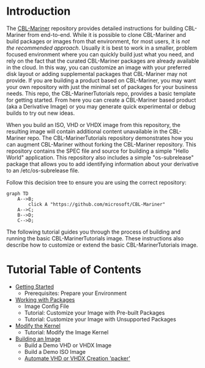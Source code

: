 
# Introduction

The [CBL-Mariner](https://github.com/microsoft/CBL-Mariner) repository provides detailed instructions for building CBL-Mariner from end-to-end.  While it is possible to clone CBL-Mariner and build packages or images from that environment, for most users, it is _not the recommended approach_.  Usually it is best to work in a smaller, problem focused environment where you can quickly build just what you need, and rely on the fact that the curated CBL-Mariner packages are already available in the cloud. In this way, you can customize an image with your preferred disk layout or adding supplemental packages that CBL-Mariner may not provide.  If you are building a product based on CBL-Mariner, you may want your own repository with just the minimal set of packages for your business needs.  This repo, the CBL-MarinerTutorials repo, provides a basic template for getting started.  From here you can create a CBL-Mariner based product (aka a Derivative Image) or you may generate quick experimental or debug builds to try out new ideas.

When you build an ISO, VHD or VHDX image from this repository,  the resulting image will contain additional content unavailable in the CBL-Mariner repo.  The CBL-MarinerTutorials repository demonstrates how you can augment CBL-Mariner without forking the CBL-Mariner repository.  This repository contains the SPEC file and source for building a simple "Hello World" application.  This repository also includes a simple "os-subrelease" package that allows you to add identifying information about your derivative to an /etc/os-subrelease file.  

Follow this decision tree to ensure you are using the correct repository: 

```mermaid
graph TD
    A-->B;
        click A "https://github.com/microsoft/CBL-Mariner"
    A-->C;
    B-->D;
    C-->D;
```

The following tutorial guides you through the process of building and running the basic CBL-MarinerTutorials image.  These instructions also describe how to customize or extend the basic CBL-MarinerTutorials image.

# Tutorial Table of Contents

- [Getting Started](docs/getting_started/prepare_environment.md)
    - Prerequisites: Prepare your Environment
- [Working with Packages](docs/packages/working_with_packages.md)
    - Image Config File
    - Tutorial: Customize your Image with Pre-built Packages
    - Tutorial: Customize your Image with Unsupported Packages
- [Modify the Kernel](docs/kernel/modify_kernel.md)
    - Tutorial: Modify the Image Kernel
- [Building an Image](docs/building/building.md)
    - Build a Demo VHD or VHDX Image
    - Build a Demo ISO Image
    - [Automate VHD or VHDX Creation 'packer'](imaging-from-packer/Readme.md)